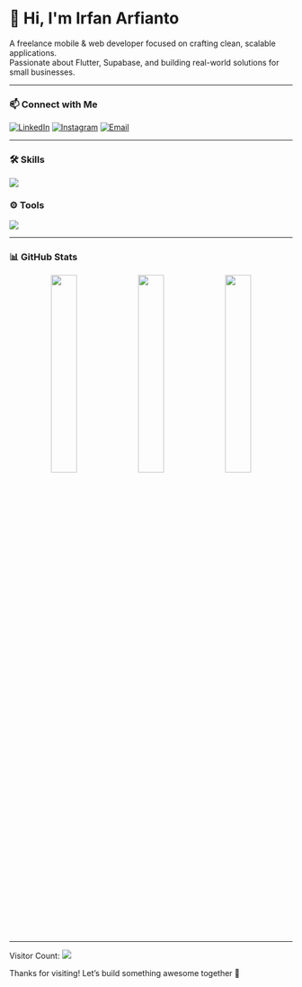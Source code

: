 # 👋 Hi, I'm Irfan Arfianto

A freelance mobile & web developer focused on crafting clean, scalable applications.  
Passionate about Flutter, Supabase, and building real-world solutions for small businesses.

---

### 📫 Connect with Me
[![LinkedIn](https://img.shields.io/badge/-LinkedIn-0077B5?style=plastic)](https://linkedin.com/in/irfanarfianto11)
[![Instagram](https://img.shields.io/badge/-Instagram-E4405F?style=plastic)](https://instagram.com/irfanarfiantoo)
[![Email](https://img.shields.io/badge/-Email-EA4335?style=plastic)](mailto:irfanarfianto92@gmail.com)

---

### 🛠️ Skills
<img src="https://skillicons.dev/icons?i=flutter,dart,laravel,php,javascript,tailwind,mysql,postgres,supabase,firebase&perline=9" />

### ⚙️ Tools
<img src="https://skillicons.dev/icons?i=vscode,androidstudio,postman,git,github,vercel,netlify&perline=8" />

---

### 📊 GitHub Stats
<p align="center">
  <img width="30%" src="https://github-readme-stats.vercel.app/api?username=irfanarfianto&show_icons=true&theme=radical" />
  <img width="30%" src="https://github-readme-streak-stats.herokuapp.com/?user=irfanarfianto&theme=radical" />
  <img width="30%" src="https://github-readme-stats.vercel.app/api/top-langs/?username=irfanarfianto&layout=compact&theme=radical" />
</p>

---

Visitor Count: <img src="https://profile-counter.glitch.me/irfanarfianto/count.svg" />

Thanks for visiting! Let’s build something awesome together 🚀

